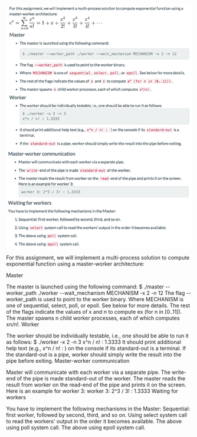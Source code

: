 <img src="https://github.com/kz4/Computer-Systems/blob/master/multi_process_computation/ProblemScreenShots/hw2-1.png"/>
<img src="https://github.com/kz4/Computer-Systems/blob/master/multi_process_computation/ProblemScreenShots/hw2-2.png"/>

For this assignment, we will implement a multi-process solution to compute exponential function using a master-worker architecture:


Master

The master is launched using the following command:
 $ ./master --worker_path ./worker --wait_mechanism MECHANISM -x 2 -n 12 
The flag --worker_path is used to point to the worker binary.
Where MECHANISM is one of sequential, select, poll, or epoll. See below for more details.
The rest of the flags indicate the values of x and n to compute ex (for n in [0..11]).
The master spawns n child worker processes, each of which computes xn/n!.
Worker

The worker should be individually testable, i.e., one should be able to run it as follows:
 $ ./worker -x 2 -n 3 x^n / n! : 1.3333 
It should print additional help text (e.g., x^n / n! : ) on the console if its standard-out is a terminal.
If the standard-out is a pipe, worker should simply write the result into the pipe before exiting.
Master-worker communication

Master will communicate with each worker via a separate pipe.
The write-end of the pipe is made standard-out of the worker.
The master reads the result from worker on the read-end of the pipe and prints it on the screen. Here is an example for worker 3:
 worker 3: 2^3 / 3! : 1.3333 
Waiting for workers

You have to implement the following mechanisms in the Master:
Sequential: first worker, followed by second, third, and so on.
Using select system call to read the workers' output in the order it becomes available.
The above using poll system call.
The above using epoll system call.